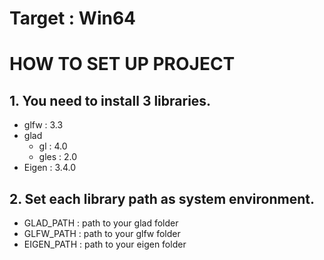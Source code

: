 # Target : Win64

# HOW TO SET UP PROJECT
## 1. You need to install 3 libraries.
* glfw : 3.3
* glad
    * gl : 4.0
    * gles : 2.0
* Eigen : 3.4.0

## 2. Set each library path as system environment.
* GLAD_PATH : path to your glad folder
* GLFW_PATH : path to your glfw folder
* EIGEN_PATH : path to your eigen folder
